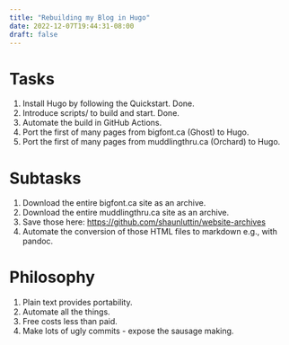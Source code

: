 ```yaml
---
title: "Rebuilding my Blog in Hugo"
date: 2022-12-07T19:44:31-08:00
draft: false
---
```


# Tasks

1. Install Hugo by following the Quickstart. Done.
2. Introduce scripts/ to build and start. Done.
3. Automate the build in GitHub Actions.
4. Port the first of many pages from bigfont.ca (Ghost) to Hugo.
5. Port the first of many pages from muddlingthru.ca (Orchard) to Hugo.

# Subtasks

1. Download the entire bigfont.ca site as an archive.
2. Download the entire muddlingthru.ca site as an archive.
3. Save those here: https://github.com/shaunluttin/website-archives
4. Automate the conversion of those HTML files to markdown e.g., with pandoc.

# Philosophy

1. Plain text provides portability.
2. Automate all the things.
3. Free costs less than paid.
4. Make lots of ugly commits - expose the sausage making.
